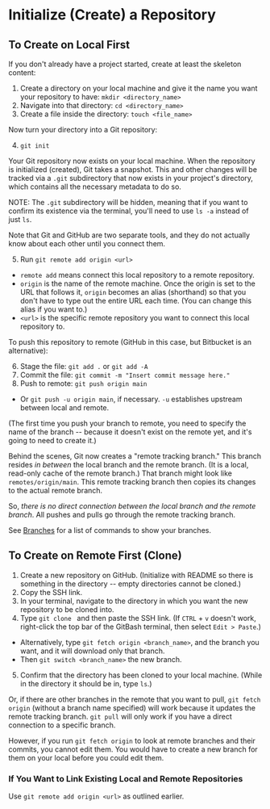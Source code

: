 # Initialize (Create) a Repository

## To Create on Local First

If you don't already have a project started, create at least the skeleton content:

1. Create a directory on your local machine and give it the name you want your repository to have: `mkdir <directory_name>`
2. Navigate into that directory: `cd <directory_name>`
3. Create a file inside the directory: `touch <file_name>`

Now turn your directory into a Git repository:

4. `git init`

Your Git repository now exists on your local machine.  When the repository is initialized (created), Git takes a snapshot.  This and other changes will be tracked via a `.git` subdirectory that now exists in your project's directory, which contains all the necessary metadata to do so.

NOTE: The `.git` subdirectory will be hidden, meaning that if you want to confirm its existence via the terminal, you'll need to use `ls -a` instead of just `ls`.

Note that Git and GitHub are two separate tools, and they do not actually know about each other until you connect them.

5. Run `git remote add origin <url>`
  - `remote add` means connect this local repository to a remote repository.
  - `origin` is the name of the remote machine.  Once the origin is set to the URL that follows it, `origin` becomes an alias (shorthand) so that you don't have to type out the entire URL each time.  (You can change this alias if you want to.)
  - `<url>` is the specific remote repository you want to connect this local repository to.

To push this repository to remote (GitHub in this case, but Bitbucket is an alternative):

6. Stage the file: `git add .` or `git add -A`
7. Commit the file: `git commit -m "Insert commit message here."`
8. Push to remote: `git push origin main`
  - Or `git push -u origin main`, if necessary.  `-u` establishes upstream between local and remote.

(The first time you push your branch to remote, you need to specify the name of the branch -- because it doesn't exist on the remote yet, and it's going to need to create it.)

Behind the scenes, Git now creates a "remote tracking branch."  This branch resides *in between* the local branch and the remote branch.  (It is a local, read-only cache of the remote branch.)  That branch might look like `remotes/origin/main`.  This remote tracking branch then copies its changes to the actual remote branch.

So, *there is no direct connection between the local branch and the remote branch*.  All pushes and pulls go through the remote tracking branch.

See [Branches](../branches/1-branches.md) for a list of commands to show your branches.


## To Create on Remote First (Clone)

1. Create a new repository on GitHub. (Initialize with README so there is something in the directory -- empty directories cannot be cloned.)
2. Copy the SSH link.
3. In your terminal, navigate to the directory in which you want the new repository to be cloned into.
4. Type `git clone ` and then paste the SSH link.  (If `CTRL` + `v` doesn't work, right-click the top bar of the GitBash terminal, then select `Edit > Paste`.)
  - Alternatively, type `git fetch origin <branch_name>`, and the branch you want, and it will download only that branch.
  - Then `git switch <branch_name>` the new branch.
5. Confirm that the directory has been cloned to your local machine.  (While in the directory it should be in, type `ls`.)

Or, if there are other branches in the remote that you want to pull, `git fetch origin` (without a branch name specified) will work because it updates the remote tracking branch.  `git pull` will only work if you have a direct connection to a specific branch.

However, if you run `git fetch origin` to look at remote branches and their commits, you cannot edit them.  You would have to create a new branch for them on your local before you could edit them.


### If You Want to Link Existing Local and Remote Repositories

Use `git remote add origin <url>` as outlined earlier.